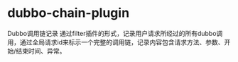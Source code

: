 # dubbo-chain-plugin
Dubbo调用链记录
通过filter插件的形式，记录用户请求所经过的所有dubbo调用，通过全局请求id来标示一个完整的调用链，记录内容包含请求方法、参数、开始/结束时间、异常。
